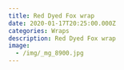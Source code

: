 ```yaml
---
title: Red Dyed Fox wrap
date: 2020-01-17T20:25:00.000Z
categories: Wraps
description: Red Dyed Fox wrap
image:
  - /img/_mg_8900.jpg
---
```


